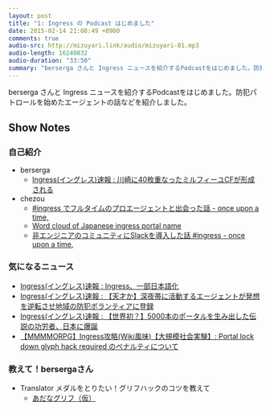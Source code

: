 ```yaml
---
layout: post
title: "1: Ingress の Podcast はじめました"
date: 2015-02-14 21:08:49 +0900
comments: true
audio-src: http://mizuyari.link/audio/mizuyari-01.mp3
audio-length: 16240832
audio-duration: "33:50"
summary: "berserga さんと Ingress ニュースを紹介するPodcastをはじめました。防犯パトロールを始めたエージェントの話などを紹介しました。"
---
```


berserga さんと Ingress ニュースを紹介するPodcastをはじめました。防犯パトロールを始めたエージェントの話などを紹介しました。
<!-- more -->

## Show Notes
### 自己紹介
- berserga
  - [Ingress(イングレス)速報 : 川崎に40枚重なったミルフィーユCFが形成される](http://ingress.blog.jp/archives/13616218.html)
- chezou
  - [#ingress でフルタイムのプロエージェントと出会った話 - once upon a time,](http://chezou.hatenablog.com/entry/2014/12/15/152000)
  - [Word cloud of Japanese ingress portal name](https://plus.google.com/+MichiakiAriga/posts/RjtL2BDDZqq)
  - [非エンジニアのコミュニティにSlackを導入した話 #ingress - once upon a time,](http://chezou.hatenablog.com/entry/2015/01/16/011049)

### 気になるニュース
- [Ingress(イングレス)速報 : Ingress、一部日本語化](http://ingress.blog.jp/archives/22441348.html)
- [Ingress(イングレス)速報 : 【天才か】深夜帯に活動するエージェントが発想を逆転させ地域の防犯ボランティアに登録](http://ingress.blog.jp/archives/21886888.html)
- [Ingress(イングレス)速報 : 【世界初？】5000本のポータルを生み出した伝説の功労者、日本に爆誕](http://ingress.blog.jp/archives/22415161.html)
- [【MMMMORPG】Ingress攻略(Wiki風味)【大規模社会実験】: Portal lock down glyph hack required のペナルティについて](http://ingressjp.blogspot.jp/2015/02/portal-lock-down-glyph-hack-required.html)

### 教えて！bersergaさん
- Translator メダルをとりたい！グリフハックのコツを教えて
  - [あだなグリフ（仮）](http://myglyph.akiraak.com/)
